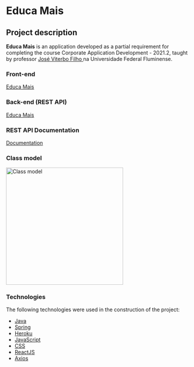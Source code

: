 # Educa Mais

## Project description
<b>Educa Mais</b> is an application developed as a partial requirement for completing the course Corporate Application Development - 2021.2, taught by professor <a href="https://github.com/jviterbo" target="_blank"> José Viterbo Filho </a> na Universidade Federal Fluminense.

### Front-end

[Educa Mais](https://mathunes.github.io/EducaMais/)

### Back-end (REST API)

[Educa Mais](https://educa-mais.herokuapp.com)

### REST API Documentation

[Documentation](https://github.com/mathunes/EducaMais/blob/main/docs/restapi.md)

### Class model

<img src="https://drive.google.com/uc?export=view&id=1Clcpiv23Igv3aArPJN1cg5HILXgEAscN" style="width: 320px; height: auto" alt="Class model" />

### Technologies

The following technologies were used in the construction of the project:

- [Java](https://www.java.com/pt-BR/)
- [Spring](https://spring.io/)
- [Heroku](https://www.heroku.com/)
- [JavaScript](https://www.javascript.com/)
- [CSS](https://www.w3schools.com/css/)
- [ReactJS](https://pt-br.reactjs.org/)
- [Axios](https://axios-http.com/)
